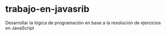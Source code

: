# trabajo-en-javasrib
Desarrollar la lógica de programación en base a la resolución de ejercicios en JavaScript
